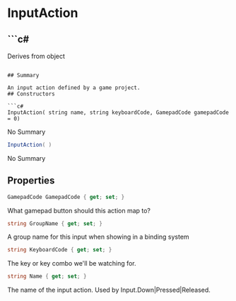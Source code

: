 # InputAction

## ```c#
Derives from object
```

## Summary

An input action defined by a game project.
## Constructors

```c#
InputAction( string name, string keyboardCode, GamepadCode gamepadCode = 0) 
```
No Summary
```c#
InputAction( ) 
```
No Summary
## Properties

```c#
GamepadCode GamepadCode { get; set; } 
```
What gamepad button should this action map to?
```c#
string GroupName { get; set; } 
```
A group name for this input when showing in a binding system
```c#
string KeyboardCode { get; set; } 
```
The key or key combo we'll be watching for.
```c#
string Name { get; set; } 
```
The name of the input action. Used by Input.Down|Pressed|Released.
